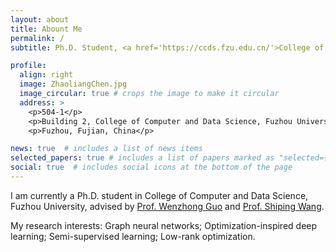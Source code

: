 ```yaml
---
layout: about
title: Abount Me
permalink: /
subtitle: Ph.D. Student, <a href='https://ccds.fzu.edu.cn/'>College of Computer and Data Science, Fuzhou University</a>, chenzl23@outlook.com

profile:
  align: right
  image: ZhaoliangChen.jpg
  image_circular: true # crops the image to make it circular
  address: >
    <p>504-1</p>
    <p>Building 2, College of Computer and Data Science, Fuzhou University</p>
    <p>Fuzhou, Fujian, China</p>

news: true  # includes a list of news items
selected_papers: true # includes a list of papers marked as "selected={true}"
social: true  # includes social icons at the bottom of the page
---
```


<!-- Write your biography here. Tell the world about yourself. Link to your favorite [subreddit](http://reddit.com). You can put a picture in, too. The code is already in, just name your picture `prof_pic.jpg` and put it in the `img/` folder.

Put your address / P.O. box / other info right below your picture. You can also disable any these elements by editing `profile` property of the YAML header of your `_pages/about.md`. Edit `_bibliography/papers.bib` and Jekyll will render your [publications page](/al-folio/publications/) automatically.

Link to your social media connections, too. This theme is set up to use [Font Awesome icons](http://fortawesome.github.io/Font-Awesome/) and [Academicons](https://jpswalsh.github.io/academicons/), like the ones below. Add your Facebook, Twitter, LinkedIn, Google Scholar, or just disable all of them. -->
I am currently a Ph.D. student in College of Computer and Data Science, Fuzhou University, advised by [Prof. Wenzhong Guo](https://ccds.fzu.edu.cn/info/1202/4993.htm) and [Prof. Shiping Wang](https://ccds.fzu.edu.cn/info/1202/8958.htm).

My research interests: Graph neural networks; Optimization-inspired deep learning; Semi-supervised learning; Low-rank optimization.
